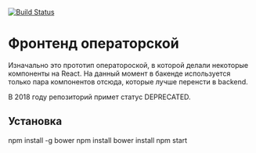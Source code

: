 [![Build Status](https://travis-ci.org/BrandyMint/kiosk-operator-static-v2.svg?branch=master)](https://travis-ci.org/BrandyMint/kiosk-operator-static-v2)

# Фронтенд операторской

Изначально это прототип оператороской, в которой делали некоторые компоненты на React. На данный момент в бакенде используется только пара компонентов отсюда, которые лучше перенсти в backend.

В 2018 году репозиторий примет статус DEPRECATED.

## Установка

   npm install -g bower
   npm install
   bower install
   npm start
